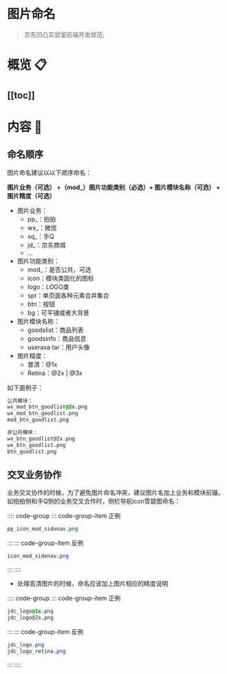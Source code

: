 # 图片命名
> 京东凹凸实验室前端开发规范; 
# 概览 :clipboard:
 
[[toc]]
---
# 内容 :japanese_ogre:

## 命名顺序

图片命名建议以以下顺序命名：

**图片业务（可选） +（mod_）图片功能类别（必选）+ 图片模块名称（可选） + 图片精度（可选）**


* 图片业务：
    * pp_：拍拍
    * wx_：微信
    * sq_：手Q
    * jd_：京东商城
    * …
* 图片功能类别：
    * mod_：是否公共，可选
    * icon：模块类固化的图标
    * logo：LOGO类
    * spr：单页面各种元素合并集合
    * btn：按钮
    * bg：可平铺或者大背景
* 图片模块名称：
    * goodslist：商品列表
    * goodsinfo：商品信息
    * userava tar：用户头像
* 图片精度：
    * 普清：@1x
    * Retina：@2x | @3x

如下面例子：

```css
公共模块：
wx_mod_btn_goodlist@2x.png
wx_mod_btn_goodlist.png
mod_btn_goodlist.png 

非公共模块：
wx_btn_goodlist@2x.png
wx_btn_goodlist.png
btn_goodlist.png
```

## 交叉业务协作

业务交叉协作的时候，为了避免图片命名冲突，建议图片名加上业务和模块前辍，如拍拍侧和手Q侧的业务交叉合作时，侧栏导航icon雪碧图命名：

:::: code-group
::: code-group-item 正例
```css
pp_icon_mod_sidenav.png

```
:::
::: code-group-item 反例
```css
icon_mod_sidenav.png
```
:::
::::

* 处理高清图片的时候，命名应该加上图片相应的精度说明

:::: code-group
::: code-group-item 正例
```css
jdc_logo@1x.png
jdc_logo@2x.png
```
:::
::: code-group-item 反例
```css
jdc_logo.png
jdc_logo_retina.png
```
:::
::::